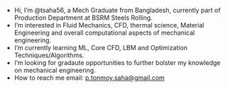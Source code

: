 -  Hi, I’m @tsaha56, a Mech Graduate from Bangladesh, currently part of Production Department at BSRM Steels Rolling.
-  I’m interested in Fluid Mechanics, CFD, thermal science, Material Engineering and overall computational aspects of mechanical engineering.
-  I’m currently learning ML, Core CFD, LBM and Optimization Techniques/Algorithms.
-  I’m looking for gradaute opportunities to further bolster my knowledge on mechanical engineering.
-  How to reach me email: p.tonmoy.saha@gmail.com
